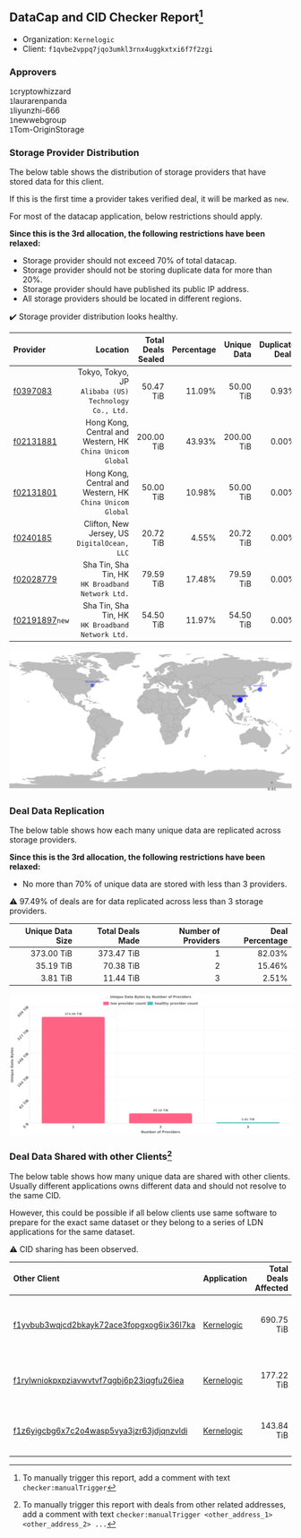 ## DataCap and CID Checker Report[^1]
 - Organization: `Kernelogic`
 - Client: `f1qvbe2vppq7jqo3umkl3rnx4uggkxtxi6f7f2zgi`
### Approvers
`1`cryptowhizzard<br/>`1`laurarenpanda<br/>`1`liyunzhi-666<br/>`1`newwebgroup<br/>`1`Tom-OriginStorage

### Storage Provider Distribution
The below table shows the distribution of storage providers that have stored data for this client.

If this is the first time a provider takes verified deal, it will be marked as `new`.

For most of the datacap application, below restrictions should apply.

**Since this is the 3rd allocation, the following restrictions have been relaxed:**
 - Storage provider should not exceed 70% of total datacap.
 - Storage provider should not be storing duplicate data for more than 20%.
 - Storage provider should have published its public IP address.
 - All storage providers should be located in different regions.

✔️ Storage provider distribution looks healthy.

| Provider                                                    |                                                     Location | Total Deals Sealed | Percentage | Unique Data | Duplicate Deals |
| :---------------------------------------------------------- | -----------------------------------------------------------: | -----------------: | ---------: | ----------: | --------------: |
| [f0397083](https://filfox.info/en/address/f0397083)         |     Tokyo, Tokyo, JP<br/>`Alibaba (US) Technology Co., Ltd.` |          50.47 TiB |     11.09% |   50.00 TiB |           0.93% |
| [f02131881](https://filfox.info/en/address/f02131881)       | Hong Kong, Central and Western, HK<br/>`China Unicom Global` |         200.00 TiB |     43.93% |  200.00 TiB |           0.00% |
| [f02131801](https://filfox.info/en/address/f02131801)       | Hong Kong, Central and Western, HK<br/>`China Unicom Global` |          50.00 TiB |     10.98% |   50.00 TiB |           0.00% |
| [f0240185](https://filfox.info/en/address/f0240185)         |              Clifton, New Jersey, US<br/>`DigitalOcean, LLC` |          20.72 TiB |      4.55% |   20.72 TiB |           0.00% |
| [f02028779](https://filfox.info/en/address/f02028779)       |         Sha Tin, Sha Tin, HK<br/>`HK Broadband Network Ltd.` |          79.59 TiB |     17.48% |   79.59 TiB |           0.00% |
| [f02191897](https://filfox.info/en/address/f02191897)`new`  |         Sha Tin, Sha Tin, HK<br/>`HK Broadband Network Ltd.` |          54.50 TiB |     11.97% |   54.50 TiB |           0.00% |

<img src="https://raw.githubusercontent.com/data-preservation-programs/filplus-checker-assets/main/filecoin-project/filecoin-plus-large-datasets/issues/1637/1686278610950.png"/>

### Deal Data Replication
The below table shows how each many unique data are replicated across storage providers.


**Since this is the 3rd allocation, the following restrictions have been relaxed:**
- No more than 70% of unique data are stored with less than 3 providers.

⚠️ 97.49% of deals are for data replicated across less than 3 storage providers.

| Unique Data Size | Total Deals Made | Number of Providers | Deal Percentage |
| ---------------: | ---------------: | ------------------: | --------------: |
|       373.00 TiB |       373.47 TiB |                   1 |          82.03% |
|        35.19 TiB |        70.38 TiB |                   2 |          15.46% |
|         3.81 TiB |        11.44 TiB |                   3 |           2.51% |

<img src="https://raw.githubusercontent.com/data-preservation-programs/filplus-checker-assets/main/filecoin-project/filecoin-plus-large-datasets/issues/1637/1686278611665.png"/>

### Deal Data Shared with other Clients[^3]
The below table shows how many unique data are shared with other clients.
Usually different applications owns different data and should not resolve to the same CID.

However, this could be possible if all below clients use same software to prepare for the exact same dataset or they belong to a series of LDN applications for the same dataset.

⚠️ CID sharing has been observed.

| Other Client                                                                                                          | Application                                                                                | Total Deals Affected | Unique CIDs | Approvers                                                                                               |
| :-------------------------------------------------------------------------------------------------------------------- | :----------------------------------------------------------------------------------------- | -------------------: | ----------: | :------------------------------------------------------------------------------------------------------ |
| [f1yvbub3wqjcd2bkayk72ace3fopgxog6ix36l7ka](https://filfox.info/en/address/f1yvbub3wqjcd2bkayk72ace3fopgxog6ix36l7ka) | [Kernelogic](https://github.com/filecoin-project/filecoin-plus-large-datasets/issues/1639) |           690.75 TiB |      10,758 | `1`a1991car<br/>`1`cryptowhizzard<br/>`1`laurarenpanda<br/>`1`newwebgroup<br/>`1`nj-steve<br/>`1`xinaxu |
| [f1rylwniokpxpziavwvtvf7qgbj6p23iqgfu26iea](https://filfox.info/en/address/f1rylwniokpxpziavwvtvf7qgbj6p23iqgfu26iea) | [Kernelogic](https://github.com/filecoin-project/filecoin-plus-large-datasets/issues/1638) |           177.22 TiB |       2,957 | `1`cryptowhizzard<br/>`1`laurarenpanda<br/>`1`SuperChaiChai<br/>`1`sxxfuture-official                   |
| [f1z6yigcbg6x7c2o4wasp5vya3jzr63jdjqnzvldi](https://filfox.info/en/address/f1z6yigcbg6x7c2o4wasp5vya3jzr63jdjqnzvldi) | [Kernelogic](https://github.com/filecoin-project/filecoin-plus-large-datasets/issues/1640) |           143.84 TiB |       1,967 | `1`cryptowhizzard<br/>`1`laurarenpanda<br/>`1`SuperChaiChai<br/>`1`sxxfuture-official                   |

[^1]: To manually trigger this report, add a comment with text `checker:manualTrigger`

[^2]: Deals from those addresses are combined into this report as they are specified with `checker:manualTrigger`

[^3]: To manually trigger this report with deals from other related addresses, add a comment with text `checker:manualTrigger <other_address_1> <other_address_2> ...`
